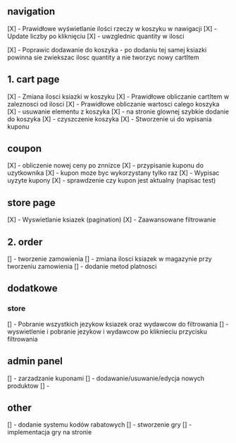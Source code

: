 ## navigation

[X] - Prawidłowe wyświetlanie ilości rzeczy w koszyku w nawigacji
[X] - Update liczby po kliknięciu
[X] - uwzglednic quantity w ilosci

[X] - Poprawic dodawanie do koszyka - po dodaniu tej samej ksiazki powinna sie zwiekszac ilosc quantity a nie tworzyc nowy cartItem

## 1. cart page

[X] - Zmiana ilosci ksiazki w koszyku
[X] - Prawidłowe obliczanie cartItem w zaleznosci od ilosci
[X] - Prawidłowe obliczanie wartosci calego koszyka
[X] - usuwanie elementu z koszyka
[X] - na stronie glownej szybkie dodanie do koszyka
[X] - czyszczenie koszyka
[X] - Stworzenie ui do wpisania kuponu

## coupon

[X] - obliczenie nowej ceny po znnizce
[X] - przypisanie kuponu do uzytkownika
[X] - kupon moze byc wykorzystany tylko raz
[X] - Wypisac uyzyte kupony
[X] - sprawdzenie czy kupon jest aktualny (napisac test)

## store page

[X] - Wyswietlanie ksiazek (pagination)
[X] - Zaawansowane filtrowanie

## 2. order

[] - tworzenie zamowienia
[] - zmiana ilosci ksiazek w magazynie przy tworzeniu zamowienia
[] - dodanie metod platnosci

## dodatkowe

### store

[] - Pobranie wszystkich jezykow ksiazek oraz wydawcow do filtrowania
[] - wyswietlenie i pobranie jezykow i wydawcow po kliknieciu przycisku filtrowania

## admin panel

[] - zarzadzanie kuponami
[] - dodawanie/usuwanie/edycja nowych produktow
[] -

## other

[] - dodanie systemu kodów rabatowych
[] - stworzenie gry
[] - implementacja gry na stronie
